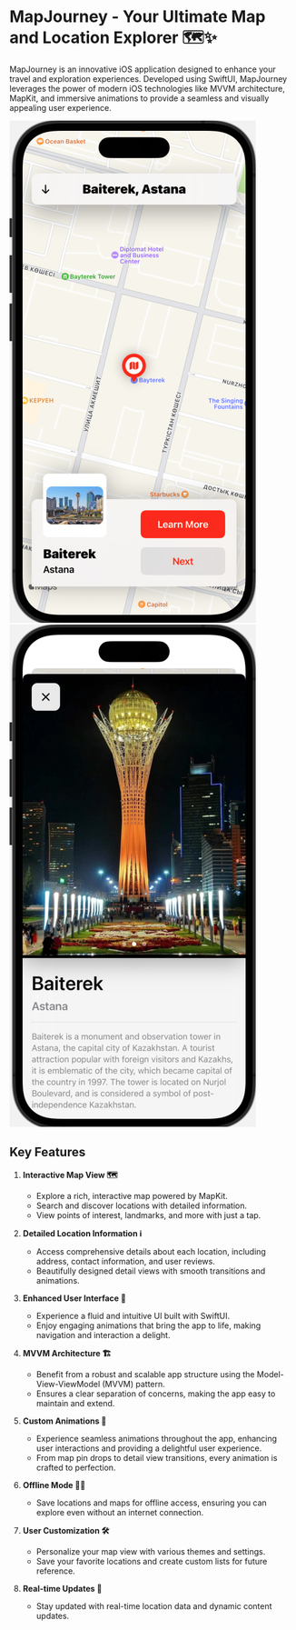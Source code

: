# MapJourney - Your Ultimate Map and Location Explorer 🗺️✨

MapJourney is an innovative iOS application designed to enhance your travel and exploration experiences. Developed using SwiftUI, MapJourney leverages the power of modern iOS technologies like MVVM architecture, MapKit, and immersive animations to provide a seamless and visually appealing user experience.

![MapJourney Release](https://github.com/rustembekov/MapJourneySwiftUI/blob/main/MapJourneySwiftUI/Assets.xcassets/Release/release-1.imageset/Baiterek%2C%20Astana.png)
![MapJourney Release](https://github.com/rustembekov/MapJourneySwiftUI/blob/main/MapJourneySwiftUI/Assets.xcassets/Release/release-2.imageset/Baiterek.png)

## Key Features

1. **Interactive Map View 🗺️**
   - Explore a rich, interactive map powered by MapKit.
   - Search and discover locations with detailed information.
   - View points of interest, landmarks, and more with just a tap.
   
2. **Detailed Location Information ℹ️**
   - Access comprehensive details about each location, including address, contact information, and user reviews.
   - Beautifully designed detail views with smooth transitions and animations.

3. **Enhanced User Interface 🎨**
   - Experience a fluid and intuitive UI built with SwiftUI.
   - Enjoy engaging animations that bring the app to life, making navigation and interaction a delight.
 
4. **MVVM Architecture 🏗️**
   - Benefit from a robust and scalable app structure using the Model-View-ViewModel (MVVM) pattern.
   - Ensures a clear separation of concerns, making the app easy to maintain and extend.

5. **Custom Animations 🎥**
   - Experience seamless animations throughout the app, enhancing user interactions and providing a delightful user experience.
   - From map pin drops to detail view transitions, every animation is crafted to perfection.

6. **Offline Mode 🚫📶**
   - Save locations and maps for offline access, ensuring you can explore even without an internet connection.

7. **User Customization 🛠️**
   - Personalize your map view with various themes and settings.
   - Save your favorite locations and create custom lists for future reference.

8. **Real-time Updates 🔄**
   - Stay updated with real-time location data and dynamic content updates.
